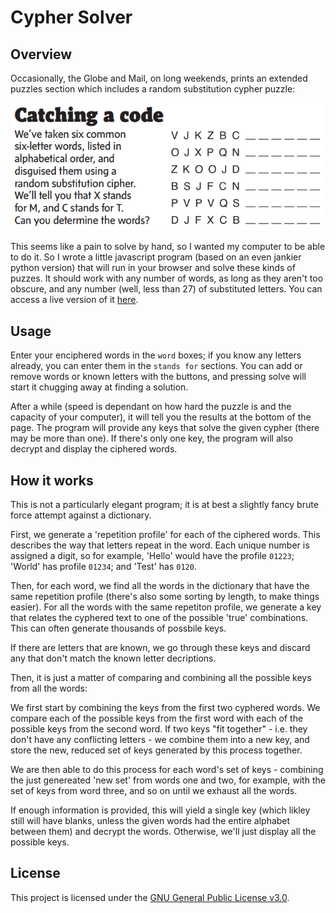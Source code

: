 # Cypher Solver

## Overview
Occasionally, the Globe and Mail, on long weekends, prints an extended puzzles section which includes a random substitution cypher puzzle: 

![](image.png)

This seems like a pain to solve by hand, so I wanted my computer to be able to do it. So I wrote a little javascript program (based on an even jankier python version)
that will run in your browser and solve these kinds of puzzes. It should work with any number of words, as long as they aren't too obscure, and any number (well, less than 27) of 
substituted letters. You can access a live version of it [here](https://www.souder.ca/Cypher/cypher.html).

## Usage

Enter your enciphered words in the `word` boxes; if you know any letters already, you can enter them in the `stands for` sections. You can add or remove words or known letters
with the buttons, and pressing solve will start it chugging away at finding a solution.

After a while (speed is dependant on how hard the puzzle is and the capacity of your computer), it will tell you the results at the bottom of the page. The program will provide
any keys that solve the given cypher (there may be more than one). If there's only one key, the program will also decrypt and display the ciphered words. 

## How it works

This is not a particularly elegant program; it is at best a slightly fancy brute force attempt against a dictionary. 

First, we generate a 'repetition profile' for each of the ciphered words. This describes the way that letters repeat in the word. Each unique number is assigned a digit, so for 
example, 'Hello' would have the profile `01223`; 'World' has profile `01234`; and 'Test' has `0120`. 

Then, for each word, we find all the words in the dictionary that have the same repetition profile (there's also some sorting by length, to make things easier).
For all the words with the same repetiton profile, we generate a key that relates the cyphered text to one of the possible 'true' combinations. This can often generate thousands of possbile keys.

If there are letters that are known, we go through these keys and discard any that don't match the known letter decriptions.

Then, it is just a matter of comparing and combining all the possible keys from all the words:

We first start by combining the keys from the first two cyphered words. We compare each of the possible keys from the first word with each of the possible keys from the second word.
If two keys "fit together" - i.e. they don't have any conflicting letters - we combine them into a new key, and store the new, reduced set of keys generated by this process together. 

We are then able to do this process for each word's set of keys - combining the just genereated 'new set' from words one and two, for example, with the set of keys from word three, and so on until we exhaust all the words.

If enough information is provided, this will yield a single key (which likley still will have blanks, unless the given words had the entire alphabet between them) and decrypt the words. Otherwise, we'll just display all the possible keys.

## License

This project is licensed under the [GNU General Public License v3.0](https://github.com/Esouder/Cypher/blob/main/LICENSE).
